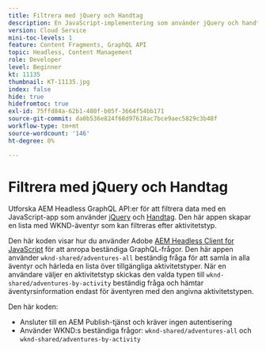```yaml
---
title: Filtrera med jQuery och Handtag
description: En JavaScript-implementering som använder jQuery och handtag som filtrerar WKND-annonser som ska visas. .
version: Cloud Service
mini-toc-levels: 1
feature: Content Fragments, GraphQL API
topic: Headless, Content Management
role: Developer
level: Beginner
kt: 11135
thumbnail: KT-11135.jpg
index: false
hide: true
hidefromtoc: true
exl-id: 75ffd84a-62b1-480f-b05f-3664f54bb171
source-git-commit: da0b536e824f68d97618ac7bce9aec5829c3b48f
workflow-type: tm+mt
source-wordcount: '146'
ht-degree: 0%

---
```


# Filtrera med jQuery och Handtag

Utforska AEM Headless GraphQL API:er för att filtrera data med en JavaScript-app som använder [jQuery](https://jquery.com/) och [Handtag](https://handlebarsjs.com/). Den här appen skapar en lista med WKND-äventyr som kan filtreras efter aktivitetstyp.

Den här koden visar hur du använder Adobe [AEM Headless Client for JavaScript](https://github.com/adobe/aem-headless-client-js/blob/main/api-reference.md) för att anropa beständiga GraphQL-frågor. Den här appen använder `wknd-shared/adventures-all` beständig fråga för att samla in alla äventyr och härleda en lista över tillgängliga aktivitetstyper. När en användare väljer en aktivitetstyp skickas den valda typen till `wknd-shared/adventures-by-activity` beständig fråga och hämtar äventyrsinformation endast för äventyren med den angivna aktivitetstypen.

Den här koden:

+ Ansluter till en AEM Publish-tjänst och kräver ingen autentisering
+ Använder WKND:s beständiga frågor: `wknd-shared/adventures-all` och `wknd-shared/adventures-by-activity`

